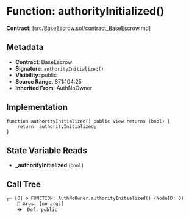 # Function: authorityInitialized()

**Contract**: [src/BaseEscrow.sol/contract_BaseEscrow.md]

## Metadata

- **Contract**: BaseEscrow
- **Signature**: `authorityInitialized()`
- **Visibility**: public
- **Source Range**: 871:104:25
- **Inherited From**: AuthNoOwner

## Implementation

```solidity
function authorityInitialized() public view returns (bool) {
    return _authorityInitialized;
}
```

## State Variable Reads

- **_authorityInitialized** (`bool`)

## Call Tree

```
┌─ [0] ⚙️ FUNCTION: AuthNoOwner.authorityInitialized() (NodeID: 0)
    💬 Args: [no args]
    👁️  Def: public
```
